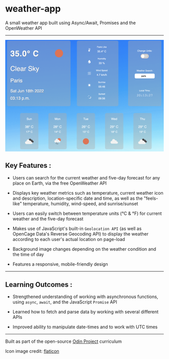 # weather-app

A small weather app built using Async/Await, Promises and the OpenWeather API

---

![weather.app-example](src/assets/weather-app-paris.png)

## Key Features :

- Users can search for the current weather and five-day forecast for any place on Earth, via the free OpenWeather API

- Displays key weather metrics such as temperature, current weather icon and description, location-specific date and time, as well as the "feels-like" temperature, humidity, wind-speed, and sunrise/sunset

- Users can easily switch between temperature units (°C & °F) for current weather and the five-day forecast

- Makes use of JavaScript's built-in `Geolocation API` (as well as OpenCage Data's Reverse Geocoding API) to display the weather according to each user's actual location on page-load

- Background image changes depending on the weather condition and the time of day

- Features a responsive, mobile-friendly design

---

## Learning Outcomes :

- Strengthened understanding of working with asynchronous functions, using `async`, `await`, and the JavaScript `Promise` API

- Learned how to fetch and parse data by working with several different APIs

- Improved ability to manipulate date-times and to work with UTC times

---

Built as part of the open-source [Odin Project](https://www.theodinproject.com/) curriculum

Icon image credit: [flaticon](https://www.flaticon.com/)
